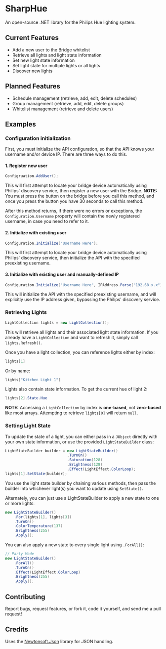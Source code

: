 # SharpHue

An open-source .NET library for the Philips Hue lighting system.


## Current Features

* Add a new user to the Bridge whitelist
* Retrieve all lights and light state information
* Set new light state information
* Set light state for multiple lights or all lights
* Discover new lights


## Planned Features

* Schedule management (retrieve, add, edit, delete schedules)
* Group management (retrieve, add, edit, delete groups)
* Whitelist management (retrieve and delete users)


## Examples

### Configuration initialization

First, you must initialize the API configuration, so that the API knows your username and/or device IP. There are three ways to do this.

#### 1. Register new user

```cs
Configruation.AddUser();
```

This will first attempt to locate your bridge device automatically using Philips' discovery service, then register a new user with the Bridge. **NOTE:** You must press the button on the bridge before you call this method, and once you press the button you have 30 seconds to call this method.

After this method returns, if there were no errors or exceptions, the `Configuration.Username` property will contain the newly registered username, in case you need to refer to it.

#### 2. Initialize with existing user

```cs
Configuration.Initialize("Username Here");
```

This will first attempt to locate your bridge device automatically using Philips' discovery service, then initialize the API with the specified preexisting username.

#### 3. Initialize with existing user and manually-defined IP

```cs
Configuration.Initialize("Username Here", IPAddress.Parse("192.68.x.x"));
```

This will initialize the API with the specified preexisting username, and will explicitly use the IP address given, bypassing the Philips' discovery service.

### Retrieving Lights

```cs
LightCollection lights = new LightCollection();
```

This will retrieve all lights and their associated light state information. If you already have a `LightCollection` and want to refresh it, simply call `lights.Refresh()`.

Once you have a light collection, you can reference lights either by index:

```cs
lights[1]
```

Or by name:

```cs
lights["Kitchen Light 1"]
```

Lights also contain state information. To get the current hue of light 2:

```cs
lights[2].State.Hue
```

**NOTE:** Accessing a `LightCollection` by index is **one-based**, not **zero-based** like most arrays. Attempting to retrieve `lights[0]` will return `null`.

### Setting Light State

To update the state of a light, you can either pass in a `JObject` directly with your own state information, or use the provided `LightStateBuilder` class:

```cs
LightStateBuilder builder = new LightStateBuilder()
                            .TurnOn()
                            .Saturation(128)
                            .Brightness(128)
                            .Effect(LightEffect.ColorLoop);
lights[1].SetState(builder);
```

You use the light state builder by chaining various methods, then pass the builder into whichever light(s) you want to update using `SetState()`.

Alternately, you can just use a LightStateBuilder to apply a new state to one or more lights:

```cs
new LightStateBuilder()
    .For(lights[1], lights[3])
    .TurnOn()
    .ColorTemperature(137)
    .Brightness(255)
    .Apply();
```

You can also apply a new state to every single light using `.ForAll()`:

```cs
// Party Mode
new LightStateBuilder()
    .ForAll()
    .TurnOn()
    .Effect(LightEffect.ColorLoop)
    .Brightness(255)
    .Apply();
```

## Contributing

Report bugs, request features, or fork it, code it yourself, and send me a pull request!

## Credits

Uses the [Newtonsoft.Json](http://json.codeplex.com/) library for JSON handling.
